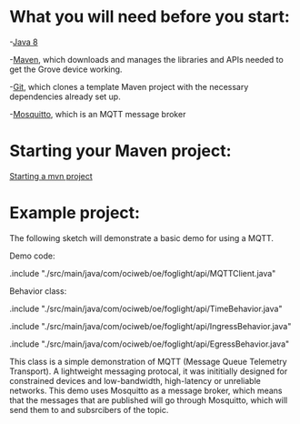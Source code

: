 # What you will need before you start:
-[Java 8](https://docs.oracle.com/javase/8/docs/technotes/guides/install/install_overview.html) 

-[Maven](https://maven.apache.org/install.html), which downloads and manages the libraries and APIs needed to get the Grove device working.

-[Git](https://git-scm.com/), which clones a template Maven project with the necessary dependencies already set up.

-[Mosquitto](https://mosquitto.org/download/), which is an MQTT message broker

# Starting your Maven project: 
[Starting a mvn project](https://github.com/oci-pronghorn/FogLighter/blob/master/README.md)

# Example project:
 
The following sketch will demonstrate a basic demo for using a MQTT.
 
Demo code:

.include "./src/main/java/com/ociweb/oe/foglight/api/MQTTClient.java"

Behavior class:

.include "./src/main/java/com/ociweb/oe/foglight/api/TimeBehavior.java"

.include "./src/main/java/com/ociweb/oe/foglight/api/IngressBehavior.java"

.include "./src/main/java/com/ociweb/oe/foglight/api/EgressBehavior.java"


This class is a simple demonstration of MQTT (Message Queue Telemetry Transport). A lightweight messaging protocal, it was inititially designed for constrained devices and low-bandwidth, high-latency or unreliable networks. This demo uses Mosquitto as a message broker, which means that the messages that are published will go through Mosquitto, which will send them to and subsrcibers of the topic. 
